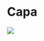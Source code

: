 <div class="rd__b  rd__b--0">
    <h1 class="rd__h rd__h--0" data-title-index="1"><span class="entry-title-inner">Capa</span></h1>
    <div class="float-clear">
        <p></p>
    </div>
    <div>
        <div class="rd__wrp-image relative">
            <img class="rd__image" src="https://raw.githubusercontent.com/TheGiddyLimit/homebrew/master/_img/ArcanumWorldsOdysseyoftheDragonlords/Cover.webp">
        </div>
    </div>
</div>